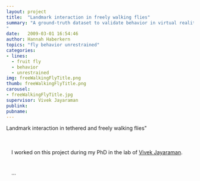 ```yaml
---
layout: project
title:  "Landmark interaction in freely walking flies"
summary: "A ground-truth dataset to validate behavior in virtual reality.
"
date:   2009-03-01 16:54:46
author: Hannah Haberkern
topics: "fly behavior unrestrained"
categories:
- lines:
  - fruit fly
  - behavior
  - unrestrained
img: freeWalkingFlyTitle.png
thumb: freeWalkingFlyTitle.png
carousel:
- freeWalkingFlyTitle.jpg
supervisor: Vivek Jayaraman
publink:
pubname:
---
```

Landmark interaction in tethered and freely walking flies"


<span style="display:block; height: 20px;"></span>

<i class="fas fa-users fa-lg" style="color:{{ site.colors.secondary }};"></i>
<span style="display:inline-block; width: 10px;"></span>
I worked on this project during my PhD in the lab of [Vivek Jayaraman](https://www.janelia.org/lab/jayaraman-lab).

<span style="display:block; height: 10px;"></span>

<i class="fas fa-file-alt fa-lg" style="color:{{ site.colors.secondary }};"></i>
<span style="display:inline-block; width: 10px;"></span>
...
